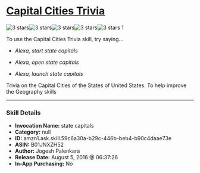 # [Capital Cities Trivia](http://alexa.amazon.com/#skills/amzn1.ask.skill.59c6a30a-b29c-446b-beb4-b90c4daae73e)
![3 stars](../../images/ic_star_black_18dp_1x.png)![3 stars](../../images/ic_star_black_18dp_1x.png)![3 stars](../../images/ic_star_black_18dp_1x.png)![3 stars](../../images/ic_star_border_black_18dp_1x.png)![3 stars](../../images/ic_star_border_black_18dp_1x.png) 1

To use the Capital Cities Trivia skill, try saying...

* *Alexa, start state capitals*

* *Alexa, open state capitals*

* *Alexa, launch state capitals*

Trivia on the Capital Cities of the States of United States. To help improve the Geography skills

***

### Skill Details

* **Invocation Name:** state capitals
* **Category:** null
* **ID:** amzn1.ask.skill.59c6a30a-b29c-446b-beb4-b90c4daae73e
* **ASIN:** B01JNXZH52
* **Author:** Jogesh Palenkara
* **Release Date:** August 5, 2016 @ 06:37:26
* **In-App Purchasing:** No
